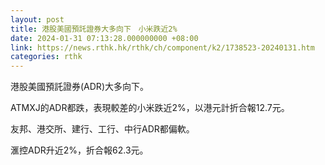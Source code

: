 ```yaml
---
layout: post
title: 港股美國預託證券大多向下　小米跌近2%
date: 2024-01-31 07:13:28.000000000 +08:00
link: https://news.rthk.hk/rthk/ch/component/k2/1738523-20240131.htm
categories: rthk
---
```


港股美國預託證券(ADR)大多向下。

ATMXJ的ADR都跌，表現較差的小米跌近2%，以港元計折合報12.7元。

友邦、港交所、建行、工行、中行ADR都偏軟。

滙控ADR升近2%，折合報62.3元。
